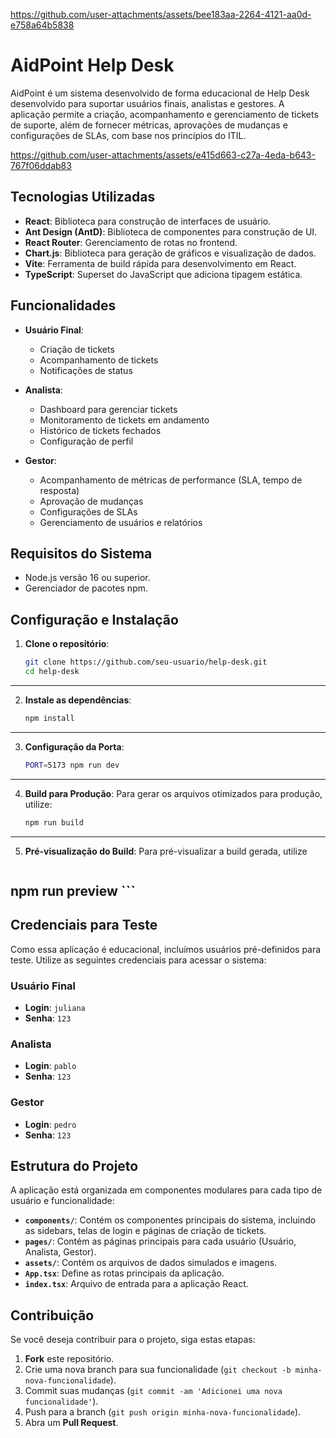 
https://github.com/user-attachments/assets/bee183aa-2264-4121-aa0d-e758a64b5838
# AidPoint Help Desk
AidPoint é um sistema desenvolvido de forma educacional de Help Desk desenvolvido para suportar usuários finais, analistas e gestores.
A aplicação permite a criação, acompanhamento e gerenciamento de tickets de suporte, além de fornecer métricas,
aprovações de mudanças e configurações de SLAs, com base nos princípios do ITIL.


https://github.com/user-attachments/assets/e415d663-c27a-4eda-b643-767f06ddab83

## Tecnologias Utilizadas
- **React**: Biblioteca para construção de interfaces de usuário.
- **Ant Design (AntD)**: Biblioteca de componentes para construção de UI.
- **React Router**: Gerenciamento de rotas no frontend.
- **Chart.js**: Biblioteca para geração de gráficos e visualização de dados.
- **Vite**: Ferramenta de build rápida para desenvolvimento em React.
- **TypeScript**: Superset do JavaScript que adiciona tipagem estática.
## Funcionalidades
- **Usuário Final**:
  - Criação de tickets
  - Acompanhamento de tickets
  - Notificações de status
- **Analista**:
  - Dashboard para gerenciar tickets
  - Monitoramento de tickets em andamento
  - Histórico de tickets fechados
  - Configuração de perfil
  
- **Gestor**:
  - Acompanhamento de métricas de performance (SLA, tempo de resposta)
  - Aprovação de mudanças
  - Configurações de SLAs
  - Gerenciamento de usuários e relatórios
## Requisitos do Sistema
- Node.js versão 16 ou superior.
- Gerenciador de pacotes npm.
## Configuração e Instalação
1. **Clone o repositório**:
    ```sh
    git clone https://github.com/seu-usuario/help-desk.git
    cd help-desk
    ```
---
2. **Instale as dependências**:
    ```sh
   npm install
    ```
---
3. **Configuração da Porta**:
   
    ```sh
   PORT=5173 npm run dev
    ```
---
4. **Build para Produção**:
Para gerar os arquivos otimizados para produção, utilize:
    ```sh
    npm run build
    ```
---
5. **Pré-visualização do Build**:
Para pré-visualizar a build gerada, utilize
    ```sh
  npm run preview
    ```
---
## Credenciais para Teste
Como essa aplicação é educacional, incluímos usuários pré-definidos para teste. Utilize as seguintes credenciais para acessar o sistema:
### Usuário Final
- **Login**: `juliana`
- **Senha**: `123`
### Analista
- **Login**: `pablo`
- **Senha**: `123`
### Gestor
- **Login**: `pedro`
- **Senha**: `123`
## Estrutura do Projeto
A aplicação está organizada em componentes modulares para cada tipo de usuário e funcionalidade:
- **`components/`**: Contém os componentes principais do sistema, incluindo as sidebars, telas de login e páginas de criação de tickets.
- **`pages/`**: Contém as páginas principais para cada usuário (Usuário, Analista, Gestor).
- **`assets/`**: Contém os arquivos de dados simulados e imagens.
- **`App.tsx`**: Define as rotas principais da aplicação.
- **`index.tsx`**: Arquivo de entrada para a aplicação React.
## Contribuição
Se você deseja contribuir para o projeto, siga estas etapas:
1. **Fork** este repositório.
2. Crie uma nova branch para sua funcionalidade (`git checkout -b minha-nova-funcionalidade`).
3. Commit suas mudanças (`git commit -am 'Adicionei uma nova funcionalidade'`).
4. Push para a branch (`git push origin minha-nova-funcionalidade`).
5. Abra um **Pull Request**.
